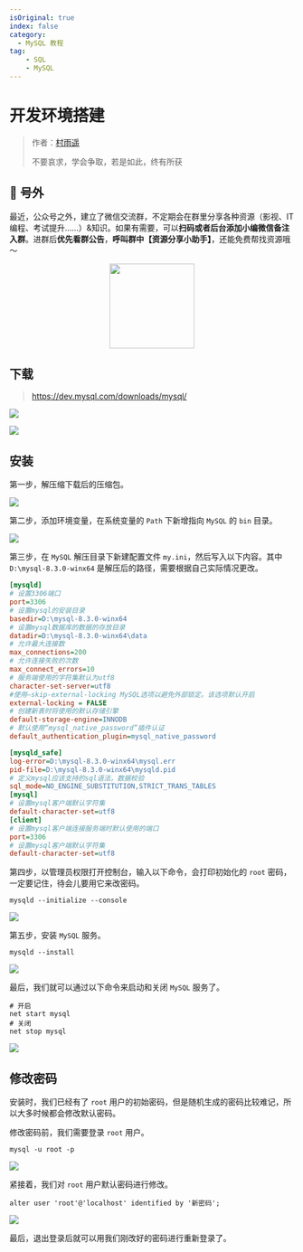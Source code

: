 ```yaml
---
isOriginal: true
index: false
category:
  - MySQL 教程
tag:
    - SQL
    - MySQL
---
```

# 开发环境搭建

> 作者：[村雨遥](https://github.com/cunyu1943)
> 
> 不要哀求，学会争取，若是如此，终有所获


## 🎈 号外

最近，公众号之外，建立了微信交流群，不定期会在群里分享各种资源（影视、IT 编程、考试提升……）&知识。如果有需要，可以**扫码或者后台添加小编微信备注入群**。进群后**优先看群公告**，**呼叫群中【资源分享小助手】**，还能免费帮找资源哦～

<center>
<img src="/contact/wxgroup.jpg" width="150"> 
</center>

## 下载

> https://dev.mysql.com/downloads/mysql/

![](assets/20240314-environment/chrome_1710375458.webp)

![](assets/20240314-environment/chrome_1710375498.webp)

## 安装

第一步，解压缩下载后的压缩包。

![](assets/20240314-environment/explorer_1710375709.webp)

第二步，添加环境变量，在系统变量的 `Path` 下新增指向 `MySQL` 的 `bin` 目录。

![](assets/20240314-environment/SystemPropertiesComputerName_1710378718.webp)

第三步，在 `MySQL` 解压目录下新建配置文件 `my.ini`，然后写入以下内容。其中 `D:\mysql-8.3.0-winx64` 是解压后的路径，需要根据自己实际情况更改。

```ini
[mysqld]
# 设置3306端口
port=3306
# 设置mysql的安装目录
basedir=D:\mysql-8.3.0-winx64
# 设置mysql数据库的数据的存放目录
datadir=D:\mysql-8.3.0-winx64\data
# 允许最大连接数
max_connections=200
# 允许连接失败的次数
max_connect_errors=10
# 服务端使用的字符集默认为utf8
character-set-server=utf8
#使用–skip-external-locking MySQL选项以避免外部锁定。该选项默认开启
external-locking = FALSE
# 创建新表时将使用的默认存储引擎
default-storage-engine=INNODB 
# 默认使用“mysql_native_password”插件认证
default_authentication_plugin=mysql_native_password

[mysqld_safe]
log-error=D:\mysql-8.3.0-winx64\mysql.err
pid-file=D:\mysql-8.3.0-winx64\mysqld.pid
# 定义mysql应该支持的sql语法，数据校验
sql_mode=NO_ENGINE_SUBSTITUTION,STRICT_TRANS_TABLES
[mysql]
# 设置mysql客户端默认字符集
default-character-set=utf8
[client]
# 设置mysql客户端连接服务端时默认使用的端口
port=3306
# 设置mysql客户端默认字符集
default-character-set=utf8
```

第四步，以管理员权限打开控制台，输入以下命令，会打印初始化的 `root` 密码，一定要记住，待会儿要用它来改密码。

```shell
mysqld --initialize --console
```

![](assets/20240314-environment/WindowsTerminal_1710416892.webp)

第五步，安装 `MySQL` 服务。

```shell
mysqld --install
```



![](assets/20240314-environment/WindowsTerminal_1710417052.webp)

最后，我们就可以通过以下命令来启动和关闭 `MySQL` 服务了。

```shell
# 开启
net start mysql
# 关闭
net stop mysql
```

![](assets/20240314-environment/WindowsTerminal_1710417206.webp)

## 修改密码

安装时，我们已经有了 `root` 用户的初始密码，但是随机生成的密码比较难记，所以大多时候都会修改默认密码。

修改密码前，我们需要登录 `root` 用户。

```shell
mysql -u root -p
```

![](assets/20240314-environment/WindowsTerminal_1710417373.webp)

紧接着，我们对 `root` 用户默认密码进行修改。

```shell
alter user 'root'@'localhost' identified by '新密码';
```

![](assets/20240314-environment/WindowsTerminal_1710417548.webp)

最后，退出登录后就可以用我们刚改好的密码进行重新登录了。

